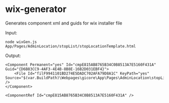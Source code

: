 wix-generator
=============

Generates component xml and guids for wix installer file

Input:

    node wixGen.js App/Pages/AdminLocation/stopList/stopLocationTemplate.html 

Output:

    <Component Permanent="yes" Id="cmpE815AB8765B34C0B8513A7E5160F431A" Guid="{D6B83CC9-4AF3-4E4B-8B8E-16B2D031EBF4}">
        <File Id="filF9941101BD274E5DADC702AFA79D8A1C" KeyPath="yes" Source="$(var.BuildPath)\Webpages\gicore\App\Pages\AdminLocation\stopList\stopLocationTemplate.html" />
    </Component>

    <ComponentRef Id="cmpE815AB8765B34C0B8513A7E5160F431A" />    
    

